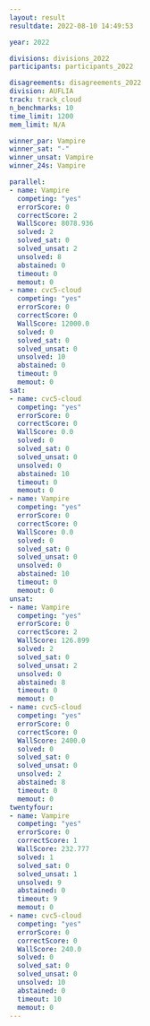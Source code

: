 ```yaml
---
layout: result
resultdate: 2022-08-10 14:49:53

year: 2022

divisions: divisions_2022
participants: participants_2022

disagreements: disagreements_2022
division: AUFLIA
track: track_cloud
n_benchmarks: 10
time_limit: 1200
mem_limit: N/A

winner_par: Vampire
winner_sat: "-"
winner_unsat: Vampire
winner_24s: Vampire

parallel:
- name: Vampire
  competing: "yes"
  errorScore: 0
  correctScore: 2
  WallScore: 8078.936
  solved: 2
  solved_sat: 0
  solved_unsat: 2
  unsolved: 8
  abstained: 0
  timeout: 0
  memout: 0
- name: cvc5-cloud
  competing: "yes"
  errorScore: 0
  correctScore: 0
  WallScore: 12000.0
  solved: 0
  solved_sat: 0
  solved_unsat: 0
  unsolved: 10
  abstained: 0
  timeout: 0
  memout: 0
sat:
- name: cvc5-cloud
  competing: "yes"
  errorScore: 0
  correctScore: 0
  WallScore: 0.0
  solved: 0
  solved_sat: 0
  solved_unsat: 0
  unsolved: 0
  abstained: 10
  timeout: 0
  memout: 0
- name: Vampire
  competing: "yes"
  errorScore: 0
  correctScore: 0
  WallScore: 0.0
  solved: 0
  solved_sat: 0
  solved_unsat: 0
  unsolved: 0
  abstained: 10
  timeout: 0
  memout: 0
unsat:
- name: Vampire
  competing: "yes"
  errorScore: 0
  correctScore: 2
  WallScore: 126.899
  solved: 2
  solved_sat: 0
  solved_unsat: 2
  unsolved: 0
  abstained: 8
  timeout: 0
  memout: 0
- name: cvc5-cloud
  competing: "yes"
  errorScore: 0
  correctScore: 0
  WallScore: 2400.0
  solved: 0
  solved_sat: 0
  solved_unsat: 0
  unsolved: 2
  abstained: 8
  timeout: 0
  memout: 0
twentyfour:
- name: Vampire
  competing: "yes"
  errorScore: 0
  correctScore: 1
  WallScore: 232.777
  solved: 1
  solved_sat: 0
  solved_unsat: 1
  unsolved: 9
  abstained: 0
  timeout: 9
  memout: 0
- name: cvc5-cloud
  competing: "yes"
  errorScore: 0
  correctScore: 0
  WallScore: 240.0
  solved: 0
  solved_sat: 0
  solved_unsat: 0
  unsolved: 10
  abstained: 0
  timeout: 10
  memout: 0
---
```

